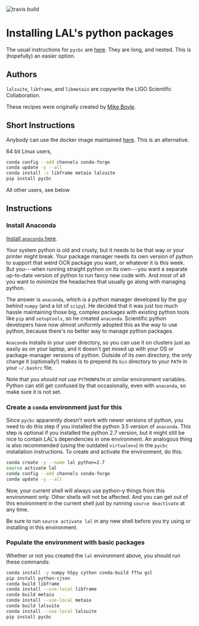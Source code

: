 ![travis build](https://travis-ci.org/Yurlungur/conda-lal.svg?branch=master)

Installing LAL's python packages
================================

The usual instructions for `pycbc` are
[here](http://ligo-cbc.github.io/pycbc/latest/html/install.html).
They are long, and nested.  This is (hopefully) an easier option.

## Authors ##

`lalsuite`, `libframe`, and `libmetaio` are copywrite the LIGO
Scientific Collaboration.

These recipes were originally created by [Mike Boyle](https://github.com/moble).

## Short Instructions ##

Anybody can use the docker image maintained
[here](https://ligo-cbc.github.io/pycbc/latest/html/docker.html). This
is an alternative.

64 bit Linux users,

```bash
conda config --add channels conda-forge
conda update -y --all
conda install -c libframe metaio lalsuite
pip install pycbc
```

All other users, see below

## Instructions ##

### Install Anaconda ###

[Install `anaconda` here](https://www.continuum.io/downloads).

Your system python is old and crusty, but it needs to be that way or
your printer might break.  Your package manager needs its own version
of python to support that weird OCR package you want, or whatever it
is this week.  But you---when running straight python on its own---you
want a separate up-to-date version of python to
run fancy new code with.  And most of all you want to minimize the
headaches that usually go along with managing python.

The answer is `anaconda`, which is a python manager developed by the
guy behind `numpy` (and a lot of `scipy`).  He decided that it was
just too much hassle maintaining those big, complex packages with
existing python tools like `pip` and `setuptools`, so he created
`anaconda`.  Scientific python developers have now almost uniformly
adopted this as the way to use python, because there's no better way
to manage python packages.

`Anaconda` installs in your user directory, so you can use it on
clusters just as easily as on your laptop, and it doesn't get mixed up
with your OS or package-manager versions of python.  Outside of its
own directory, the only change it (optionally!) makes is to prepend
its `bin` directory to your `PATH` in your `~/.bashrc` file.

Note that you *should not use* `PYTHONPATH` or similar environment
variables.  Python can still get confused by that occasionally, even
with `anaconda`, so make sure it is not set.


### Create a `conda` environment just for this ###

Since `pycbc` apparently doesn't work with newer versions of python,
you need to do this step if you installed the python 3.5 version of
`anaconda`.  This step is optional if you installed the python 2.7
version, but it might still be nice to contain LAL's dependencies in
one environment.  An analogous thing is also recommended (using the
outdated `virtualenv`) in the `pycbc` installation instructions.  To
create and activate the environment, do this:

```bash
conda create -y --name lal python=2.7
source activate lal
conda config --add channels conda-forge
conda update -y --all
```

Now, your current shell will always use python-y things from this
environment only.  Other shells will not be affected.  And you can get
out of this environment in the current shell just by running
`source deactivate` at any time.

Be sure to run `source activate lal` in any new shell before you try
using or installing in this environment.

### Populate the environment with basic packages ###

Whether or not you created the `lal` environment above, you should run
these commands:

```bash
conda install -y numpy h5py cython conda-build fftw gsl
pip install python-cjson
conda build libframe
conda install --use-local libframe
conda build metaio
conda install --use-local metaio
conda build lalsuite
conda install --use-local lalsuite
pip install pycbc
```
